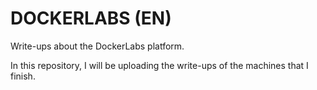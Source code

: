 # DOCKERLABS (EN)
Write-ups about the DockerLabs platform.

In this repository, I will be uploading the write-ups of the machines that I finish.
